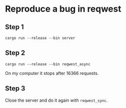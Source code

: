 # Reproduce a bug in reqwest

## Step 1
```
cargo run --release --bin server
```

## Step 2
```
cargo run --release --bin reqwest_async
```

On my computer it stops after 16366 requests.

## Step 3
Close the server and do it again with `reqwest_sync`.
